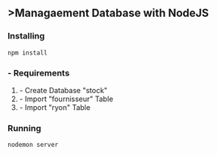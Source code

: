## >Managaement Database with NodeJS

### Installing
```
npm install
```
### - Requirements
<ol>
    <li> - Create Database "stock" </li>
    <li> - Import "fournisseur" Table</li>
    <li> - Import "ryon" Table</li>
</ol>

### Running
```
nodemon server
```
